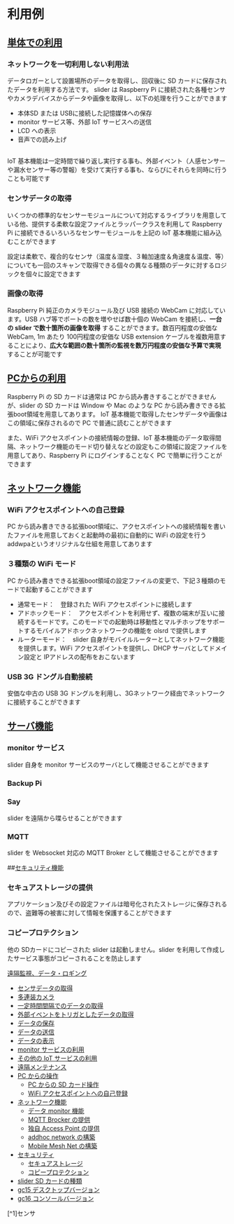 # 利用例


## <u>単体での利用</u>

### ネットワークを一切利用しない利用法
データロガーとして設置場所のデータを取得し、回収後に SD カードに保存されたデータを利用する方法です。
slider は Raspberry Pi に接続された各種センサやカメラデバイスからデータや画像を取得し、以下の処理を行うことができます

- 本体SD または USBに接続した記憶媒体への保存
- monitor サービス等、外部 IoT サービスへの送信
- LCD への表示
- 音声での読み上げ

##
IoT 基本機能は一定時間で繰り返し実行する事も、外部イベント（人感センサーや漏水センサー等の警報）を受けて実行する事も、ならびにそれらを同時に行うことも可能です

### センサデータの取得
いくつかの標準的なセンサーモジュールについて対応するライブラリを用意している他、提供する柔軟な設定ファイルとラッパークラスを利用して Raspberry Pi に接続できるいろいろなセンサーモジュールを上記の IoT 基本機能に組み込むことができます

設定は柔軟で、複合的なセンサ（温度＆湿度、３軸加速度＆角速度＆温度、等）についても一回のスキャンで取得できる個々の異なる種類のデータに対するロジックを個々に設定できます

### 画像の取得
Raspberry Pi 純正のカメラモジュール及び USB 接続の WebCam に対応しています。USB ハブ等でポートの数を増やせば数十個の WebCam を接続し、**一台の slider で数十箇所の画像を取得** することができます。数百円程度の安価な WebCam, 1m あたり 100円程度の安価な USB extension ケーブルを複数用意することにより、**広大な範囲の数十箇所の監視を数万円程度の安価な予算で実現** することが可能です

## <u>PCからの利用</u>
Raspberry Pi の SD カードは通常は PC から読み書きすることができませんが、slider の SD カードは Window や Mac のような PC から読み書きできる拡張boot領域を用意してあります。
IoT 基本機能で取得したセンサデータや画像はこの領域に保存されるので PC で普通に読むことができます

また、WiFi アクセスポイントの接続情報の登録、IoT 基本機能のデータ取得間隔、ネットワーク機能のモード切り替えなどの設定もこの領域に設定ファイルを用意してあり、Raspberry Pi にログインすることなく PC で簡単に行うことができます

## <u>ネットワーク機能</u>

### WiFi アクセスポイントへの自己登録
PC から読み書きできる拡張boot領域に、アクセスポイントへの接続情報を書いたファイルを用意しておくと起動時の最初に自動的に WiFi の設定を行う addwpaというオリジナルな仕組を用意してあります

### ３種類の WiFi モード
PC から読み書きできる拡張boot領域の設定ファイルの変更で、下記３種類のモードで起動することができます

- 通常モード：　登録された WiFi アクセスポイントに接続します
- アドホックモード：　アクセスポイントを利用せず、複数の端末が互いに接続するモードです。このモードでの起動時は移動性とマルチホップをサポートするモバイルアドホックネットワークの機能を olsrd で提供します
- ルーターモード：　slider 自身がモバイルルーターとしてネットワーク機能を提供します。WiFi アクセスポイントを提供し、DHCP サーバとしてドメイン設定と IPアドレスの配布をおこないます

### USB 3G ドングル自動接続
安価な中古の USB 3G ドングルを利用し、3Gネットワーク経由でネットワークに接続することができます

## <u>サーバ機能</u>

### monitor サービス
slider 自身を monitor サービスのサーバとして機能させることができます

### Backup Pi

### Say
slider を遠隔から喋らせることができます

### MQTT
slider を Websocket 対応の MQTT Broker として機能させることができます


##<u>セキュリティ機能</u>

### セキュアストレージの提供
アプリケーション及びその設定ファイルは暗号化されたストレージに保存されるので、盗難等の被害に対して情報を保護することができます

### コピープロテクション
他の SDカードにコピーされた slider は起動しません。slider を利用して作成したサービス事態がコピーされることを防止します


[遠隔監視、データ・ロギング](slider_main_feature.md)
  * [センサデータの取得](read.md)
  * [多連装カメラ](chapter2.md)
  * [一定時間間隔でのデータの取得](chapter2.md)
  * [外部イベントをトリガとしたデータの取得](chapter2.md)
  * [データの保存](chapter2.md)
  * [データの送信](chapter2.md)
  * [データの表示](chapter2.md)
  * [monitor サービスの利用](chapter2.md)
  * [その他の IoT サービスの利用](chapter2.md)
  * [遠隔メンテナンス](chapter2.md)
* [PC からの操作](sdcard_feature.md)		
  * [PC からの SD カード操作](sdcard_feature.md)		
  * [WiFi アクセスポイントへの自己登録](addwpa_feature.md)		
* [ネットワーク機能](chapter2.md)
  * [データ monitor 機能](chapter2.md)
  * [MQTT Brocker の提供](mqtt.md)
  * [独自 Access Point の提供](chapter2.md)
  * [addhoc network の構築](chapter2.md)
  * [Mobile Mesh Net の構築](chapter2.md)
* [セキュリティ](chapter2.md)
  * [セキュアストレージ](chapter2.md)
  * [コピープロテクション](chapter2.md)
* [slider SD カードの種類](part2.md)
* [gc15 デスクトップバージョン](chapter2.md)
* [gc16 コンソールバージョン](chapter2.md)

[^1]センサ
